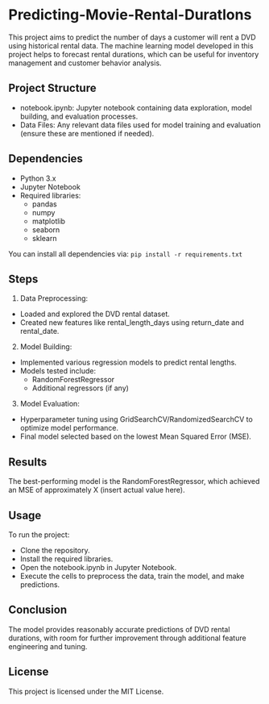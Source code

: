 # Predicting-Movie-Rental-Duratlons
This project aims to predict the number of days a customer will rent a DVD using historical rental data. The machine learning model developed in this project helps to forecast rental durations, which can be useful for inventory management and customer behavior analysis.

## Project Structure
- notebook.ipynb: Jupyter notebook containing data exploration, model building, and evaluation processes.
- Data Files: Any relevant data files used for model training and evaluation (ensure these are mentioned if needed).

## Dependencies
- Python 3.x
- Jupyter Notebook
- Required libraries:
    - pandas
    - numpy
    - matplotlib
    - seaborn
    - sklearn

You can install all dependencies via:
`pip install -r requirements.txt`
## Steps
1. Data Preprocessing:
- Loaded and explored the DVD rental dataset.
- Created new features like rental_length_days using return_date and rental_date.
2. Model Building:
- Implemented various regression models to predict rental lengths.
- Models tested include:
    - RandomForestRegressor
    - Additional regressors (if any)
3. Model Evaluation:
- Hyperparameter tuning using GridSearchCV/RandomizedSearchCV to optimize model performance.
- Final model selected based on the lowest Mean Squared Error (MSE).

## Results
The best-performing model is the RandomForestRegressor, which achieved an MSE of approximately X (insert actual value here).

## Usage
To run the project:
- Clone the repository.
- Install the required libraries.
- Open the notebook.ipynb in Jupyter Notebook.
- Execute the cells to preprocess the data, train the model, and make predictions.

## Conclusion
The model provides reasonably accurate predictions of DVD rental durations, with room for further improvement through additional feature engineering and tuning.

## License
This project is licensed under the MIT License.
